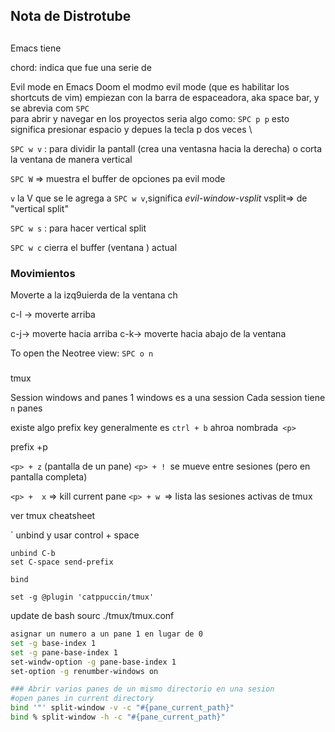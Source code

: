 
## Nota de Distrotube

##
Emacs  tiene 

chord: indica que fue una serie de 



Evil mode
en Emacs Doom el modmo evil mode (que es habilitar los shortcuts de vim) empiezan con la barra de espaceadora, aka space bar, y se abrevia com `SPC`   
para abrir y navegar en los proyectos seria algo como:
`SPC p p`
esto significa presionar espacio y depues la tecla p dos veces
\



`SPC w v` : para dividir la pantall (crea una ventasna hacia la derecha) o corta la ventana de manera  vertical 

`SPC W` => muestra el buffer de opciones pa evil mode 

`v` la V que se le agrega a `SPC w v`,significa _evil-window-vsplit_ vsplit=> de "vertical split"


`SPC w s` : para hacer vertical split 

`SPC w c` cierra el buffer (ventana ) actual 

### Movimientos
Moverte a la izq9uierda de la ventana
ch

c-l -> moverte arriba

c-j-> moverte hacia arriba
c-k-> moverte hacia abajo de la ventana




To open the Neotree view:
`SPC o n`






###
tmux

Session windows and panes
1 windows es a una session
Cada session tiene `n` panes

existe algo prefix key
generalmente es 
`ctrl + b` 
ahroa nombrada` <p>`

prefix +p

`<p> + z`  (pantalla de un pane)
`<p> + ! `se mueve entre sesiones (pero en pantalla completa)

`<p> +  x` => kill current pane
`<p> + w `=> lista las sesiones activas de tmux

ver tmux cheatsheet

`
unbind y usar control + space
```
unbind C-b
set C-space send-prefix

bind 

```


```
set -g @plugin 'catppuccin/tmux'
```

update de bash
sourc ./tmux/tmux.conf

```bash
asignar un numero a un pane 1 en lugar de 0
set -g base-index 1
set -g pane-base-index 1
set-windw-option -g pane-base-index 1 
set-option -g renumber-windows on

```



```bash
### Abrir varios panes de un mismo directorio en una sesion
#open panes in current directory
bind '"' split-window -v -c "#{pane_current_path}"
bind % split-window -h -c "#{pane_current_path}"
```